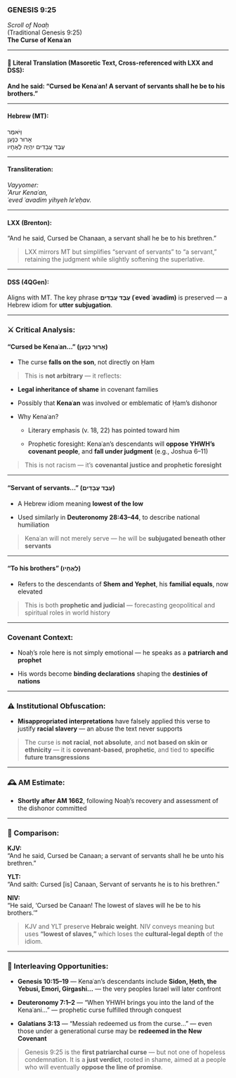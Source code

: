 ### **GENESIS 9:25**

_Scroll of Noaḥ_  
(Traditional Genesis 9:25)  
**The Curse of Kenaʿan**

---

#### 📜 Literal Translation (Masoretic Text, Cross-referenced with LXX and DSS):

**And he said: “Cursed be Kenaʿan! A servant of servants shall he be to his brothers.”**

---

#### Hebrew (MT):

וַיֹּאמֶר  
אָרוּר כְּנָעַן  
עֶבֶד עֲבָדִים יִהְיֶה לְאֶחָיו

---

#### Transliteration:

_Vayyomer:  
ʾArur Kenaʿan,  
ʿeved ʿavadim yihyeh le’eḥav._

---

#### LXX (Brenton):

“And he said, Cursed be Chanaan, a servant shall he be to his brethren.”

> LXX mirrors MT but simplifies “servant of servants” to “a servant,” retaining the judgment while slightly softening the superlative.

---

#### DSS (4QGen):

Aligns with MT. The key phrase **עֶבֶד עֲבָדִים (ʿeved ʿavadim)** is preserved — a Hebrew idiom for **utter subjugation**.

---

### ⚔️ Critical Analysis:

#### **“Cursed be Kenaʿan…” (אָרוּר כְּנָעַן)**

- The curse **falls on the son**, not directly on Ḥam
    

> This is **not arbitrary** — it reflects:

- **Legal inheritance of shame** in covenant families
    
- Possibly that **Kenaʿan** was involved or emblematic of Ḥam’s dishonor
    
- Why Kenaʿan?
    
    - Literary emphasis (v. 18, 22) has pointed toward him
        
    - Prophetic foresight: Kenaʿan’s descendants will **oppose YHWH’s covenant people**, and **fall under judgment** (e.g., Joshua 6–11)
        

> This is not racism — it’s **covenantal justice and prophetic foresight**

---

#### **“Servant of servants…” (עֶבֶד עֲבָדִים)**

- A Hebrew idiom meaning **lowest of the low**
    
- Used similarly in **Deuteronomy 28:43–44**, to describe national humiliation
    

> Kenaʿan will not merely serve — he will be **subjugated beneath other servants**

---

#### **“To his brothers” (לְאֶחָיו)**

- Refers to the descendants of **Shem and Yephet**, his **familial equals**, now elevated
    

> This is both **prophetic and judicial** — forecasting geopolitical and spiritual roles in world history

---

### Covenant Context:

- Noaḥ’s role here is not simply emotional — he speaks as a **patriarch and prophet**
    
- His words become **binding declarations** shaping the **destinies of nations**
    

---

### ⚠️ Institutional Obfuscation:

- **Misappropriated interpretations** have falsely applied this verse to justify **racial slavery** — an abuse the text never supports
    

> The curse is **not racial**, **not absolute**, and **not based on skin or ethnicity** — it is **covenant-based**, **prophetic**, and tied to **specific future transgressions**

---

### 🕰️ AM Estimate:

- **Shortly after AM 1662**, following Noaḥ’s recovery and assessment of the dishonor committed
    

---

### 📖 Comparison:

**KJV:**  
“And he said, Cursed be Canaan; a servant of servants shall he be unto his brethren.”

**YLT:**  
“And saith: Cursed [is] Canaan, Servant of servants he is to his brethren.”

**NIV:**  
“He said, ‘Cursed be Canaan! The lowest of slaves will he be to his brothers.’”

> KJV and YLT preserve **Hebraic weight**. NIV conveys meaning but uses **“lowest of slaves,”** which loses the **cultural-legal depth** of the idiom.

---

### 🔗 Interleaving Opportunities:

- **Genesis 10:15–19** — Kenaʿan’s descendants include **Sidon, Ḥeth, the Yebusi, Emori, Girgashi…** — the very peoples Israel will later confront
    
- **Deuteronomy 7:1–2** — “When YHWH brings you into the land of the Kenaʿani…” — prophetic curse fulfilled through conquest
    
- **Galatians 3:13** — “Messiah redeemed us from the curse…” — even those under a generational curse may be **redeemed in the New Covenant**
    

> Genesis 9:25 is the **first patriarchal curse** — but not one of hopeless condemnation. It is a **just verdict**, rooted in shame, aimed at a people who will eventually **oppose the line of promise**.